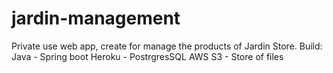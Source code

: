 # jardin-management
Private use web app, create for manage the products of Jardin Store.
Build: 
Java - Spring boot
Heroku - PostrgresSQL
AWS S3 - Store of files
